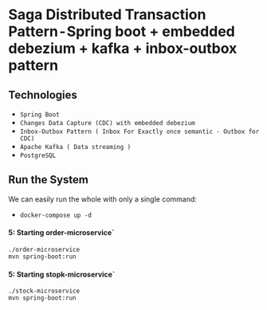 # Saga Distributed Transaction Pattern - Spring boot + embedded debezium + kafka + inbox-outbox pattern

Technologies
------------
- `Spring Boot`
- `Changes Data Capture (CDC) with embedded debezium` 
- `Inbox-Outbox Pattern ( Inbox For Exactly once semantic - Outbox for CDC)`
- `Apache Kafka ( Data streaming )`
- `PostgreSQL`

## Run the System

We can easily run the whole with only a single command:

* `docker-compose up -d`

#### 5: Starting order-microservice`

```shell
./order-microservice
mvn spring-boot:run
```

#### 5: Starting stopk-microservice`

```shell
./stock-microservice
mvn spring-boot:run
```

